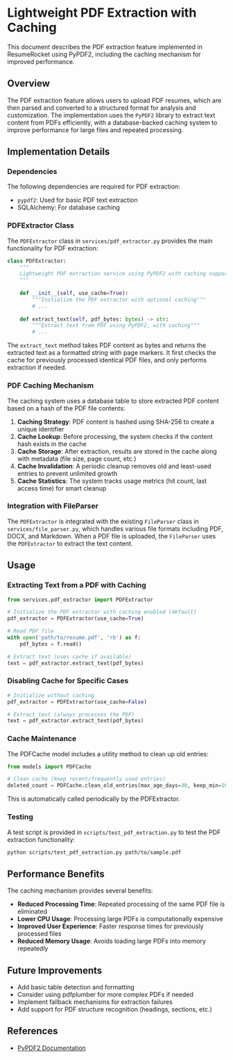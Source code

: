 # Lightweight PDF Extraction with Caching

This document describes the PDF extraction feature implemented in ResumeRocket using PyPDF2, including the caching mechanism for improved performance.

## Overview

The PDF extraction feature allows users to upload PDF resumes, which are then parsed and converted to a structured format for analysis and customization. The implementation uses the `PyPDF2` library to extract text content from PDFs efficiently, with a database-backed caching system to improve performance for large files and repeated processing.

## Implementation Details

### Dependencies

The following dependencies are required for PDF extraction:

- `pypdf2`: Used for basic PDF text extraction
- SQLAlchemy: For database caching

### PDFExtractor Class

The `PDFExtractor` class in `services/pdf_extractor.py` provides the main functionality for PDF extraction:

```python
class PDFExtractor:
    """
    Lightweight PDF extraction service using PyPDF2 with caching support
    """
    
    def __init__(self, use_cache=True):
        """Initialize the PDF extractor with optional caching"""
        # ...
    
    def extract_text(self, pdf_bytes: bytes) -> str:
        """Extract text from PDF using PyPDF2, with caching"""
        # ...
```

The `extract_text` method takes PDF content as bytes and returns the extracted text as a formatted string with page markers. It first checks the cache for previously processed identical PDF files, and only performs extraction if needed.

### PDF Caching Mechanism

The caching system uses a database table to store extracted PDF content based on a hash of the PDF file contents:

1. **Caching Strategy**: PDF content is hashed using SHA-256 to create a unique identifier
2. **Cache Lookup**: Before processing, the system checks if the content hash exists in the cache
3. **Cache Storage**: After extraction, results are stored in the cache along with metadata (file size, page count, etc.)
4. **Cache Invalidation**: A periodic cleanup removes old and least-used entries to prevent unlimited growth
5. **Cache Statistics**: The system tracks usage metrics (hit count, last access time) for smart cleanup

### Integration with FileParser

The `PDFExtractor` is integrated with the existing `FileParser` class in `services/file_parser.py`, which handles various file formats including PDF, DOCX, and Markdown. When a PDF file is uploaded, the `FileParser` uses the `PDFExtractor` to extract the text content.

## Usage

### Extracting Text from a PDF with Caching

```python
from services.pdf_extractor import PDFExtractor

# Initialize the PDF extractor with caching enabled (default)
pdf_extractor = PDFExtractor(use_cache=True)

# Read PDF file
with open('path/to/resume.pdf', 'rb') as f:
    pdf_bytes = f.read()

# Extract text (uses cache if available)
text = pdf_extractor.extract_text(pdf_bytes)
```

### Disabling Cache for Specific Cases

```python
# Initialize without caching
pdf_extractor = PDFExtractor(use_cache=False)

# Extract text (always processes the PDF)
text = pdf_extractor.extract_text(pdf_bytes)
```

### Cache Maintenance

The PDFCache model includes a utility method to clean up old entries:

```python
from models import PDFCache

# Clean cache (keep recent/frequently used entries)
deleted_count = PDFCache.clean_old_entries(max_age_days=30, keep_min=100)
```

This is automatically called periodically by the PDFExtractor.

### Testing

A test script is provided in `scripts/test_pdf_extraction.py` to test the PDF extraction functionality:

```bash
python scripts/test_pdf_extraction.py path/to/sample.pdf
```

## Performance Benefits

The caching mechanism provides several benefits:

- **Reduced Processing Time**: Repeated processing of the same PDF file is eliminated
- **Lower CPU Usage**: Processing large PDFs is computationally expensive
- **Improved User Experience**: Faster response times for previously processed files
- **Reduced Memory Usage**: Avoids loading large PDFs into memory repeatedly

## Future Improvements

- Add basic table detection and formatting
- Consider using pdfplumber for more complex PDFs if needed
- Implement fallback mechanisms for extraction failures
- Add support for PDF structure recognition (headings, sections, etc.)

## References

- [PyPDF2 Documentation](https://pypdf2.readthedocs.io/) 
